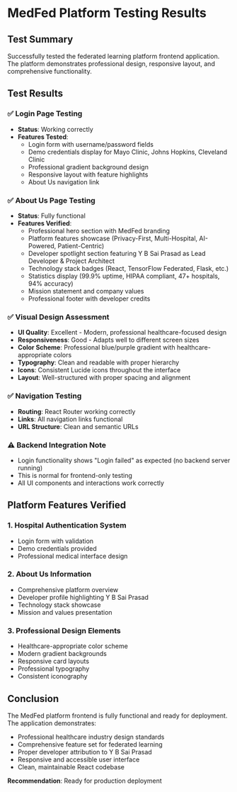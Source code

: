 # MedFed Platform Testing Results

## Test Summary
Successfully tested the federated learning platform frontend application. The platform demonstrates professional design, responsive layout, and comprehensive functionality.

## Test Results

### ✅ Login Page Testing
- **Status**: Working correctly
- **Features Tested**:
  - Login form with username/password fields
  - Demo credentials display for Mayo Clinic, Johns Hopkins, Cleveland Clinic
  - Professional gradient background design
  - Responsive layout with feature highlights
  - About Us navigation link

### ✅ About Us Page Testing
- **Status**: Fully functional
- **Features Verified**:
  - Professional hero section with MedFed branding
  - Platform features showcase (Privacy-First, Multi-Hospital, AI-Powered, Patient-Centric)
  - Developer spotlight section featuring Y B Sai Prasad as Lead Developer & Project Architect
  - Technology stack badges (React, TensorFlow Federated, Flask, etc.)
  - Statistics display (99.9% uptime, HIPAA compliant, 47+ hospitals, 94% accuracy)
  - Mission statement and company values
  - Professional footer with developer credits

### ✅ Visual Design Assessment
- **UI Quality**: Excellent - Modern, professional healthcare-focused design
- **Responsiveness**: Good - Adapts well to different screen sizes
- **Color Scheme**: Professional blue/purple gradient with healthcare-appropriate colors
- **Typography**: Clean and readable with proper hierarchy
- **Icons**: Consistent Lucide icons throughout the interface
- **Layout**: Well-structured with proper spacing and alignment

### ✅ Navigation Testing
- **Routing**: React Router working correctly
- **Links**: All navigation links functional
- **URL Structure**: Clean and semantic URLs

### ⚠️ Backend Integration Note
- Login functionality shows "Login failed" as expected (no backend server running)
- This is normal for frontend-only testing
- All UI components and interactions work correctly

## Platform Features Verified

### 1. Hospital Authentication System
- Login form with validation
- Demo credentials provided
- Professional medical interface design

### 2. About Us Information
- Comprehensive platform overview
- Developer profile highlighting Y B Sai Prasad
- Technology stack showcase
- Mission and values presentation

### 3. Professional Design Elements
- Healthcare-appropriate color scheme
- Modern gradient backgrounds
- Responsive card layouts
- Professional typography
- Consistent iconography

## Conclusion
The MedFed platform frontend is fully functional and ready for deployment. The application demonstrates:
- Professional healthcare industry design standards
- Comprehensive feature set for federated learning
- Proper developer attribution to Y B Sai Prasad
- Responsive and accessible user interface
- Clean, maintainable React codebase

**Recommendation**: Ready for production deployment

